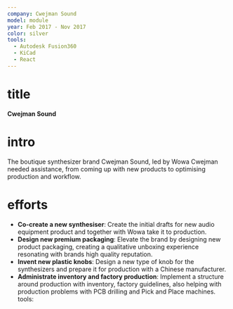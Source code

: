 ```yaml
---
company: Cwejman Sound
model: module
year: Feb 2017 - Nov 2017
color: silver
tools:
  - Autodesk Fusion360
  - KiCad
  - React
---
```


# title

**Cwejman Sound**

# intro

The boutique synthesizer brand Cwejman Sound, led by Wowa Cwejman needed assistance, from coming up with new products to optimising production and workflow.

# efforts
 
- **Co-create a new synthesiser**: Create the initial drafts for new audio equipment product and together with Wowa take it to production.
- **Design new premium packaging**: Elevate the brand by designing new product packaging, creating a qualitative unboxing experience resonating with brands high quality reputation.
- **Invent new plastic knobs**: Design a new type of knob for the synthesizers and prepare it for production with a Chinese manufacturer.
- **Administrate inventory and factory production**: Implement a structure around production with inventory, factory guidelines, also helping with production problems with PCB drilling and Pick and Place machines.
      tools:

